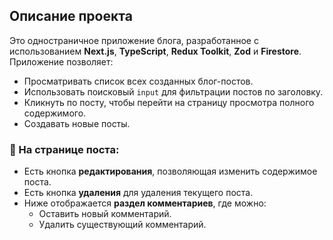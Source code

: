 ## Описание проекта

Это одностраничное приложение блога, разработанное с использованием **Next.js**, **TypeScript**, **Redux Toolkit**, **Zod** и **Firestore**.  
Приложение позволяет:

- Просматривать список всех созданных блог-постов.
- Использовать поисковый `input` для фильтрации постов по заголовку.
- Кликнуть по посту, чтобы перейти на страницу просмотра полного содержимого.
- Создавать новые посты.

### 📝 На странице поста:

- Есть кнопка **редактирования**, позволяющая изменить содержимое поста.
- Есть кнопка **удаления** для удаления текущего поста.
- Ниже отображается **раздел комментариев**, где можно:
  - Оставить новый комментарий.
  - Удалить существующий комментарий.
